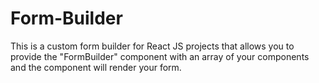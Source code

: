 # Form-Builder
This is a custom form builder for React JS projects that allows you to provide the "FormBuilder" component with an array of your components and the component will render your form.
